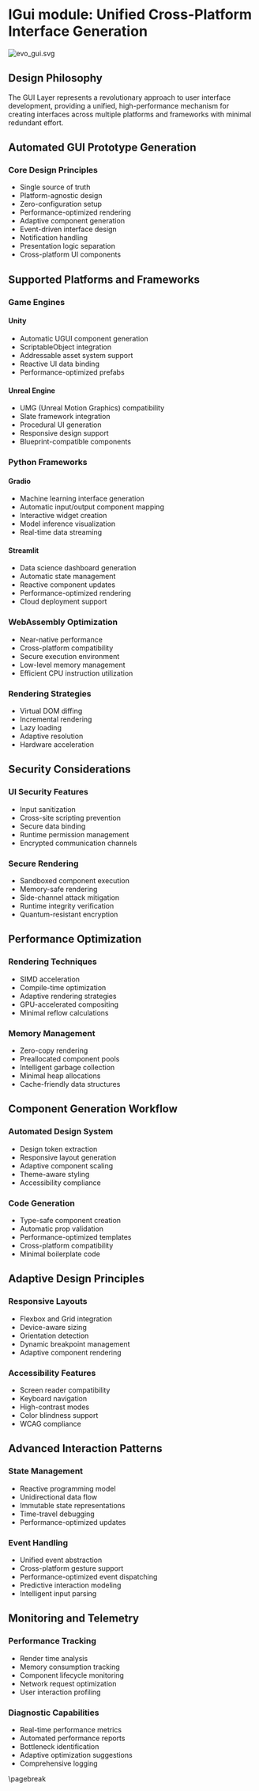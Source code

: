 # IGui module: Unified Cross-Platform Interface Generation

![evo_gui.svg](data/evo_gui.svg)

## Design Philosophy

The GUI Layer represents a revolutionary approach to user interface development, providing a unified, high-performance mechanism for creating interfaces across multiple platforms and frameworks with minimal redundant effort.

## Automated GUI Prototype Generation

### Core Design Principles
- Single source of truth
- Platform-agnostic design
- Zero-configuration setup
- Performance-optimized rendering
- Adaptive component generation
- Event-driven interface design
- Notification handling
- Presentation logic separation
- Cross-platform UI components


## Supported Platforms and Frameworks

### Game Engines
#### Unity
- Automatic UGUI component generation
- ScriptableObject integration
- Addressable asset system support
- Reactive UI data binding
- Performance-optimized prefabs

#### Unreal Engine
- UMG (Unreal Motion Graphics) compatibility
- Slate framework integration
- Procedural UI generation
- Responsive design support
- Blueprint-compatible components

### Python Frameworks
#### Gradio
- Machine learning interface generation
- Automatic input/output component mapping
- Interactive widget creation
- Model inference visualization
- Real-time data streaming

#### Streamlit
- Data science dashboard generation
- Automatic state management
- Reactive component updates
- Performance-optimized rendering
- Cloud deployment support


### WebAssembly Optimization
- Near-native performance
- Cross-platform compatibility
- Secure execution environment
- Low-level memory management
- Efficient CPU instruction utilization

### Rendering Strategies
- Virtual DOM diffing
- Incremental rendering
- Lazy loading
- Adaptive resolution
- Hardware acceleration

## Security Considerations

### UI Security Features
- Input sanitization
- Cross-site scripting prevention
- Secure data binding
- Runtime permission management
- Encrypted communication channels

### Secure Rendering
- Sandboxed component execution
- Memory-safe rendering
- Side-channel attack mitigation
- Runtime integrity verification
- Quantum-resistant encryption

## Performance Optimization

### Rendering Techniques
- SIMD acceleration
- Compile-time optimization
- Adaptive rendering strategies
- GPU-accelerated compositing
- Minimal reflow calculations

### Memory Management
- Zero-copy rendering
- Preallocated component pools
- Intelligent garbage collection
- Minimal heap allocations
- Cache-friendly data structures

## Component Generation Workflow

### Automated Design System
- Design token extraction
- Responsive layout generation
- Adaptive component scaling
- Theme-aware styling
- Accessibility compliance

### Code Generation
- Type-safe component creation
- Automatic prop validation
- Performance-optimized templates
- Cross-platform compatibility
- Minimal boilerplate code

## Adaptive Design Principles

### Responsive Layouts
- Flexbox and Grid integration
- Device-aware sizing
- Orientation detection
- Dynamic breakpoint management
- Adaptive component rendering

### Accessibility Features
- Screen reader compatibility
- Keyboard navigation
- High-contrast modes
- Color blindness support
- WCAG compliance

## Advanced Interaction Patterns

### State Management
- Reactive programming model
- Unidirectional data flow
- Immutable state representations
- Time-travel debugging
- Performance-optimized updates

### Event Handling
- Unified event abstraction
- Cross-platform gesture support
- Performance-optimized event dispatching
- Predictive interaction modeling
- Intelligent input parsing

## Monitoring and Telemetry

### Performance Tracking
- Render time analysis
- Memory consumption tracking
- Component lifecycle monitoring
- Network request optimization
- User interaction profiling

### Diagnostic Capabilities
- Real-time performance metrics
- Automated performance reports
- Bottleneck identification
- Adaptive optimization suggestions
- Comprehensive logging

\pagebreak

